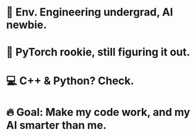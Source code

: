 
# 🔧 Env. Engineering undergrad, AI newbie.  
# 🤖 PyTorch rookie, still figuring it out.  
# 💻 C++ & Python? Check.  
# 🔥 Goal: Make my code work, and my AI smarter than me.  

<!--
**GlieseQ/GlieseQ** is a ✨ _special_ ✨ repository because its `README.md` (this file) appears on your GitHub profile.
